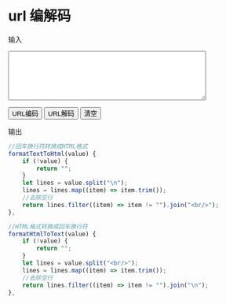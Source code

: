 # url 编解码

<div id="example">
<p>输入 </p>
<textarea v-model="text" style="width: 80%;height:100px"> </textarea>

<button>URL编码</button>  <button>URL解码</button> <button>清空</button> 

<p>输出</p>
<div v-html="value"></div>
</div>

<script>
new Vue({
    el: '#example',
    data: {
        text: "",
	value: "",
list: [],
    },
	methods:{
	 urlEncodeHandler() {
      this.value = encodeURIComponent(this.textInput);
      this.list = [];
    },
    urlDecodeHandler() {
      this.textOutput = decodeURIComponent(this.textInput);
      this.list = this.textOutput.split("&");
    },
    clean() {
      this.textInput = this.textOutput = null;
    }
}
  },
})
</script>

```js
//回车换行符转换成HTML格式
formatTextToHtml(value) {
    if (!value) {
        return "";
    }
    let lines = value.split("\n");
    lines = lines.map((item) => item.trim());
    //去除空行
    return lines.filter((item) => item != "").join("<br/>");
},

//HTML格式转换成回车换行符
formatHtmlToText(value) {
    if (!value) {
        return "";
    }
    let lines = value.split("<br/>");
    lines = lines.map((item) => item.trim());
    //去除空行
    return lines.filter((item) => item != "").join("\n");
},
```